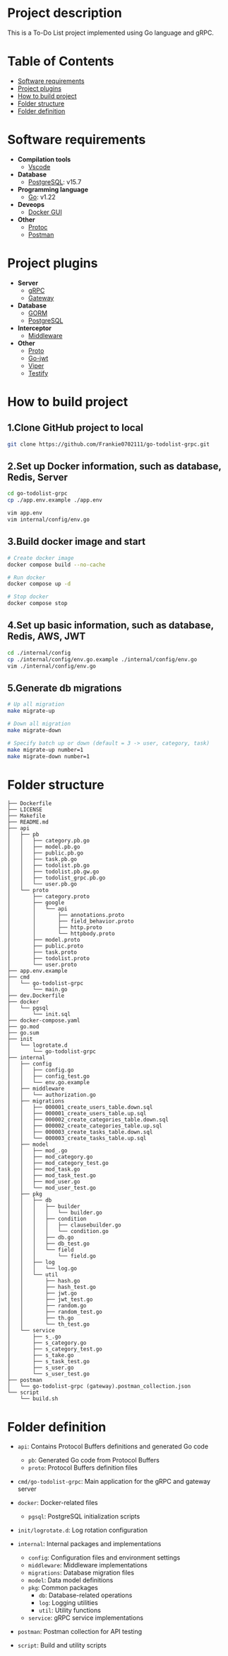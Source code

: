 # Project description
This is a To-Do List project implemented using Go language and gRPC.

# Table of Contents
 - [Software requirements](#software-requirements)
 - [Project plugins](#project-plugins)
 - [How to build project](#how-to-build-project)
 - [Folder structure](#folder-structure)
 - [Folder definition](#folder-definition)

# Software requirements
 - **Compilation tools**
    - [Vscode](https://code.visualstudio.com/)
 - **Database**
    - [PostgreSQL](https://aws.amazon.com/tw/rds/): v15.7
 - **Programming language**
    - [Go](https://go.dev/dl/): v1.22
 - **Deveops**
    - [Docker GUI](https://www.docker.com/products/docker-desktop/)
 - **Other**
    - [Protoc](https://grpc.io/docs/protoc-installation/)
    - [Postman](https://www.postman.com/downloads/)

# Project plugins
- **Server**
    - [gRPC](https://github.com/grpc/grpc-go)
    - [Gateway](https://github.com/grpc-ecosystem/grpc-gateway)
- **Database**
    - [GORM](https://github.com/go-gorm/gorm)
    - [PostgreSQL](gorm.io/driver/postgres)
- **Interceptor**
    - [Middleware](https://github.com/grpc-ecosystem/grpc-gateway)
- **Other**
    - [Proto](https://github.com/protocolbuffers/protobuf-go)
    - [Go-jwt](https://github.com/golang-jwt/jwt)
    - [Viper](https://github.com/spf13/viper)
    - [Testify](https://github.com/stretchr/testify)

# How to build project
## 1.Clone GitHub project to local
```bash
git clone https://github.com/Frankie0702111/go-todolist-grpc.git
```

## 2.Set up Docker information, such as database, Redis, Server
```bash
cd go-todolist-grpc
cp ./app.env.example ./app.env

vim app.env
vim internal/config/env.go
```

## 3.Build docker image and start
```bash
# Create docker image
docker compose build --no-cache

# Run docker
docker compose up -d

# Stop docker
docker compose stop
```

## 4.Set up basic information, such as database, Redis, AWS, JWT
```bash
cd ./internal/config
cp ./internal/config/env.go.example ./internal/config/env.go
vim ./internal/config/env.go
```

## 5.Generate db migrations
```bash
# Up all migration
make migrate-up

# Down all migration
make migrate-down

# Specify batch up or down (default = 3 -> user, category, task)
make migrate-up number=1
make migrate-down number=1
```

# Folder structure
```
├── Dockerfile
├── LICENSE
├── Makefile
├── README.md
├── api
│   ├── pb
│   │   ├── category.pb.go
│   │   ├── model.pb.go
│   │   ├── public.pb.go
│   │   ├── task.pb.go
│   │   ├── todolist.pb.go
│   │   ├── todolist.pb.gw.go
│   │   ├── todolist_grpc.pb.go
│   │   └── user.pb.go
│   └── proto
│       ├── category.proto
│       ├── google
│       │   └── api
│       │       ├── annotations.proto
│       │       ├── field_behavior.proto
│       │       ├── http.proto
│       │       └── httpbody.proto
│       ├── model.proto
│       ├── public.proto
│       ├── task.proto
│       ├── todolist.proto
│       └── user.proto
├── app.env.example
├── cmd
│   └── go-todolist-grpc
│       └── main.go
├── dev.Dockerfile
├── docker
│   └── pgsql
│       └── init.sql
├── docker-compose.yaml
├── go.mod
├── go.sum
├── init
│   └── logrotate.d
│       └── go-todolist-grpc
├── internal
│   ├── config
│   │   ├── config.go
│   │   ├── config_test.go
│   │   └── env.go.example
│   ├── middleware
│   │   └── authorization.go
│   ├── migrations
│   │   ├── 000001_create_users_table.down.sql
│   │   ├── 000001_create_users_table.up.sql
│   │   ├── 000002_create_categories_table.down.sql
│   │   ├── 000002_create_categories_table.up.sql
│   │   ├── 000003_create_tasks_table.down.sql
│   │   └── 000003_create_tasks_table.up.sql
│   ├── model
│   │   ├── mod_.go
│   │   ├── mod_category.go
│   │   ├── mod_category_test.go
│   │   ├── mod_task.go
│   │   ├── mod_task_test.go
│   │   ├── mod_user.go
│   │   └── mod_user_test.go
│   ├── pkg
│   │   ├── db
│   │   │   ├── builder
│   │   │   │   └── builder.go
│   │   │   ├── condition
│   │   │   │   ├── clausebuilder.go
│   │   │   │   └── condition.go
│   │   │   ├── db.go
│   │   │   ├── db_test.go
│   │   │   └── field
│   │   │       └── field.go
│   │   ├── log
│   │   │   └── log.go
│   │   └── util
│   │       ├── hash.go
│   │       ├── hash_test.go
│   │       ├── jwt.go
│   │       ├── jwt_test.go
│   │       ├── random.go
│   │       ├── random_test.go
│   │       ├── th.go
│   │       └── th_test.go
│   └── service
│       ├── s_.go
│       ├── s_category.go
│       ├── s_category_test.go
│       ├── s_take.go
│       ├── s_task_test.go
│       ├── s_user.go
│       └── s_user_test.go
├── postman
│   └── go-todolist-grpc (gateway).postman_collection.json
└── script
    └── build.sh
```

# Folder definition
- `api`: Contains Protocol Buffers definitions and generated Go code
    - `pb`: Generated Go code from Protocol Buffers
    - `proto`: Protocol Buffers definition files

- `cmd/go-todolist-grpc`: Main application for the gRPC and gateway server

- `docker`: Docker-related files
    - `pgsql`: PostgreSQL initialization scripts

- `init/logrotate.d`: Log rotation configuration

- `internal`: Internal packages and implementations
    - `config`: Configuration files and environment settings
    - `middleware`: Middleware implementations
    - `migrations`: Database migration files
    - `model`: Data model definitions
    - `pkg`: Common packages
        - `db`: Database-related operations
        - `log`: Logging utilities
        - `util`: Utility functions
    - `service`: gRPC service implementations

- `postman`: Postman collection for API testing

- `script`: Build and utility scripts
